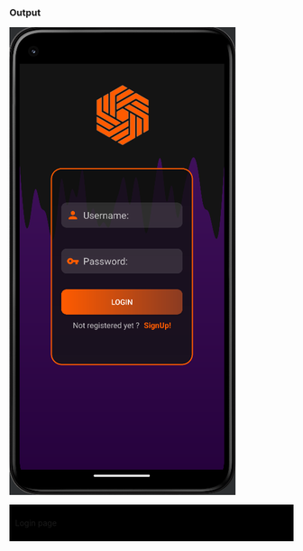 <h3>Output</h3>

![loginpage](img-github/1.png)
<div style="background-color: #000000; padding: 10px;">
  <p>Login page</p>
</div>
